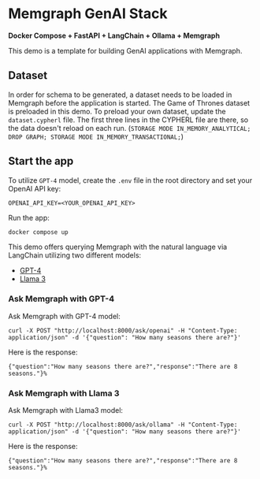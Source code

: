# Memgraph GenAI Stack
**Docker Compose + FastAPI + LangChain + Ollama + Memgraph**

This demo is a template for building GenAI applications with Memgraph.

## Dataset 
In order for schema to be generated, a dataset needs to be loaded in Memgraph before the application is started. The Game of Thrones dataset is preloaded in this demo. To preload your own dataset, update the `dataset.cypherl` file.
The first three lines in the CYPHERL file are there, so the data doesn't reload on each run. (`STORAGE MODE IN_MEMORY_ANALYTICAL; DROP GRAPH; STORAGE MODE IN_MEMORY_TRANSACTIONAL;`)

## Start the app

To utilize `GPT-4` model, create the `.env` file in the root directory and set your OpenAI API key:
```
OPENAI_API_KEY=<YOUR_OPENAI_API_KEY>
``` 

Run the app:
```
docker compose up
```

This demo offers querying Memgraph with the natural language via LangChain utilizing two different models:

- [GPT-4](#ask-memgraph-with-gpt-4)
- [Llama 3](#ask-memgraph-with-llama-3)

### Ask Memgraph with GPT-4

Ask Memgraph with GPT-4 model:
```
curl -X POST "http://localhost:8000/ask/openai" -H "Content-Type: application/json" -d '{"question": "How many seasons there are?"}'
```

Here is the response:
```
{"question":"How many seasons there are?","response":"There are 8 seasons."}% 
```

### Ask Memgraph with Llama 3

Ask Memgraph with Llama3 model:
```
curl -X POST "http://localhost:8000/ask/ollama" -H "Content-Type: application/json" -d '{"question": "How many seasons there are?"}' 
```

Here is the response:
```
{"question":"How many seasons there are?","response":"There are 8 seasons."}% 
```
